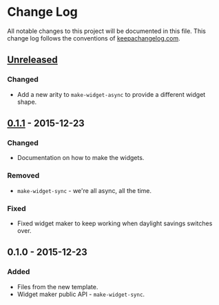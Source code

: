 # Change Log
All notable changes to this project will be documented in this file. This change log follows the conventions of [keepachangelog.com](http://keepachangelog.com/).

## [Unreleased][unreleased]
### Changed
- Add a new arity to `make-widget-async` to provide a different widget shape.

## [0.1.1] - 2015-12-23
### Changed
- Documentation on how to make the widgets.

### Removed
- `make-widget-sync` - we're all async, all the time.

### Fixed
- Fixed widget maker to keep working when daylight savings switches over.

## 0.1.0 - 2015-12-23
### Added
- Files from the new template.
- Widget maker public API - `make-widget-sync`.

[unreleased]: https://github.com/your-name/day-7/compare/0.1.1...HEAD
[0.1.1]: https://github.com/your-name/day-7/compare/0.1.0...0.1.1
